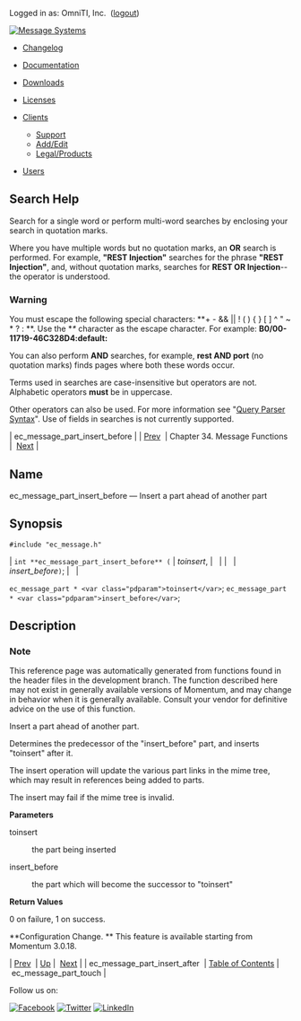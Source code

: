 Logged in as: OmniTI, Inc.  ([logout](https://support.messagesystems.com/logout.php))

[![Message Systems](https://support.messagesystems.com/images/ms-white205.png)](https://support.messagesystems.com/start.php) 

*   [Changelog](https://support.messagesystems.com/start.php?show=changelog)
*   [Documentation](https://support.messagesystems.com/docs/)
*   [Downloads](https://support.messagesystems.com/start.php)

*   [Licenses](https://support.messagesystems.com/license_summary.php)
*   <a href="">Clients</a>
    *   [Support](https://support.messagesystems.com/cs.php)
    *   [Add/Edit](https://support.messagesystems.com/edit_client.php)
    *   [Legal/Products](https://support.messagesystems.com/edit_products.php)
*   [Users](https://support.messagesystems.com/edit_customer.php)

## Search Help

Search for a single word or perform multi-word searches by enclosing your search in quotation marks.

Where you have multiple words but no quotation marks, an **OR** search is performed. For example, **"REST Injection"** searches for the phrase **"REST Injection"**, and, without quotation marks, searches for **REST OR Injection**--the operator is understood.

### Warning

You must escape the following special characters: **+ - && || ! ( ) { } [ ] ^ " ~ * ? : \**. Use the **\** character as the escape character. For example: **B0/00-11719-46C328D4\:default\:**

You can also perform **AND** searches, for example, **rest AND port** (no quotation marks) finds pages where both these words occur.

Terms used in searches are case-insensitive but operators are not. Alphabetic operators **must** be in uppercase.

Other operators can also be used. For more information see "[Query Parser Syntax](https://lucene.apache.org/core/old_versioned_docs/versions/3_0_0/queryparsersyntax.html)". Use of fields in searches is not currently supported.

| ec_message_part_insert_before |
| [Prev](apis.ec_message_part_insert_after.php)  | Chapter 34. Message Functions |  [Next](apis.ec_message_part_touch.php) |

<a name="apis.ec_message_part_insert_before"></a>
## Name

ec_message_part_insert_before — Insert a part ahead of another part

## Synopsis

`#include "ec_message.h"`

| `int **ec_message_part_insert_before** (` | <var class="pdparam">toinsert</var>, |   |
|   | <var class="pdparam">insert_before</var>`)`; |   |

`ec_message_part * <var class="pdparam">toinsert</var>`;
`ec_message_part * <var class="pdparam">insert_before</var>`;<a name="idp28963520"></a>
## Description

### Note

This reference page was automatically generated from functions found in the header files in the development branch. The function described here may not exist in generally available versions of Momentum, and may change in behavior when it is generally available. Consult your vendor for definitive advice on the use of this function.

Insert a part ahead of another part.

Determines the predecessor of the "insert_before" part, and inserts "toinsert" after it.

The insert operation will update the various part links in the mime tree, which may result in references being added to parts.

The insert may fail if the mime tree is invalid.

**Parameters**

<dl class="variablelist">

<dt>toinsert</dt>

<dd>

the part being inserted

</dd>

<dt>insert_before</dt>

<dd>

the part which will become the successor to "toinsert"

</dd>

</dl>

**Return Values**

0 on failure, 1 on success.

**Configuration Change. ** This feature is available starting from Momentum 3.0.18.

| [Prev](apis.ec_message_part_insert_after.php)  | [Up](ec_message.php) |  [Next](apis.ec_message_part_touch.php) |
| ec_message_part_insert_after  | [Table of Contents](index.php) |  ec_message_part_touch |

Follow us on:

[![Facebook](https://support.messagesystems.com/images/icon-facebook.png)](http://www.facebook.com/messagesystems) [![Twitter](https://support.messagesystems.com/images/icon-twitter.png)](http://twitter.com/#!/MessageSystems) [![LinkedIn](https://support.messagesystems.com/images/icon-linkedin.png)](http://www.linkedin.com/company/message-systems)